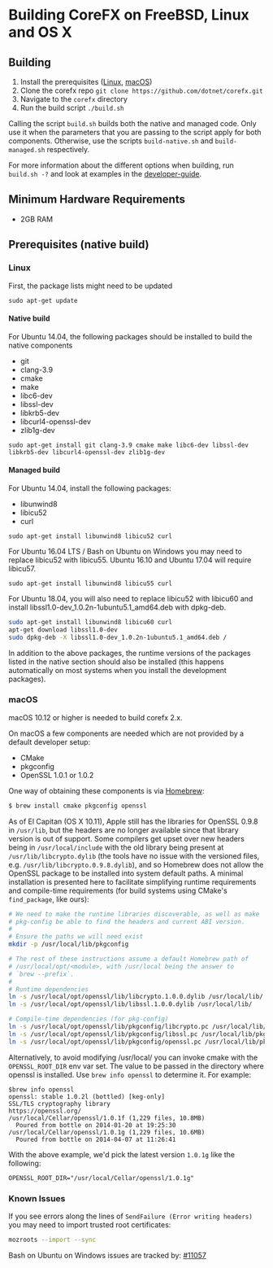 Building CoreFX on FreeBSD, Linux and OS X
==========================================
## Building

1. Install the prerequisites ([Linux](#user-content-linux), [macOS](#user-content-macos))
2. Clone the corefx repo `git clone https://github.com/dotnet/corefx.git`
3. Navigate to the `corefx` directory
4. Run the build script `./build.sh`

Calling the script `build.sh` builds both the native and managed code.
Only use it when the parameters that you are passing to the script apply for both components. Otherwise, use the scripts `build-native.sh` and `build-managed.sh` respectively.

For more information about the different options when building, run `build.sh -?` and look at examples in the [developer-guide](../project-docs/developer-guide.md).

## Minimum Hardware Requirements
- 2GB RAM

## Prerequisites (native build)

### Linux

First, the package lists might need to be updated

`sudo apt-get update`

#### Native build

For Ubuntu 14.04, the following packages should be installed to build the native
components

* git
* clang-3.9
* cmake
* make
* libc6-dev
* libssl-dev
* libkrb5-dev
* libcurl4-openssl-dev
* zlib1g-dev

`sudo apt-get install git clang-3.9 cmake make libc6-dev libssl-dev libkrb5-dev
libcurl4-openssl-dev zlib1g-dev`

#### Managed build

For Ubuntu 14.04, install the following packages:

* libunwind8
* libicu52
* curl

`sudo apt-get install libunwind8 libicu52 curl`

For Ubuntu 16.04 LTS / Bash on Ubuntu on Windows you may need to replace libicu52 with libicu55.
Ubuntu 16.10 and Ubuntu 17.04 will require libicu57. 

`sudo apt-get install libunwind8 libicu55 curl`

For Ubuntu 18.04, you will also need to replace libicu52 with libicu60 and install libssl1.0-dev_1.0.2n-1ubuntu5.1_amd64.deb with dpkg-deb.

```sh
sudo apt-get install libunwind8 libicu60 curl
apt-get download libssl1.0-dev
sudo dpkg-deb -X libssl1.0-dev_1.0.2n-1ubuntu5.1_amd64.deb /
```

In addition to the above packages, the runtime versions of the packages listed
in the native section should also be installed (this happens automatically on
most systems when you install the development packages).

### macOS

macOS 10.12 or higher is needed to build corefx 2.x.

On macOS a few components are needed which are not provided by a default developer setup:
* CMake
* pkgconfig
* OpenSSL 1.0.1 or 1.0.2

One way of obtaining these components is via [Homebrew](http://brew.sh):
```sh
$ brew install cmake pkgconfig openssl
```

As of El Capitan (OS X 10.11), Apple still has the libraries for OpenSSL 0.9.8 in `/usr/lib`,
but the headers are no longer available since that library version is out of support.
Some compilers get upset over new headers being in `/usr/local/include` with the old library being present at
`/usr/lib/libcrypto.dylib` (the tools have no issue with the versioned files, e.g. `/usr/lib/libcrypto.0.9.8.dylib`),
and so Homebrew does not allow the OpenSSL package to be installed into system default paths. A minimal installation
is presented here to facilitate simplifying runtime requirements and compile-time requirements (for build systems using
CMake's `find_package`, like ours):
```sh
# We need to make the runtime libraries discoverable, as well as make
# pkg-config be able to find the headers and current ABI version.
#
# Ensure the paths we will need exist
mkdir -p /usr/local/lib/pkgconfig

# The rest of these instructions assume a default Homebrew path of
# /usr/local/opt/<module>, with /usr/local being the answer to
# `brew --prefix`.
#
# Runtime dependencies
ln -s /usr/local/opt/openssl/lib/libcrypto.1.0.0.dylib /usr/local/lib/
ln -s /usr/local/opt/openssl/lib/libssl.1.0.0.dylib /usr/local/lib/

# Compile-time dependencies (for pkg-config)
ln -s /usr/local/opt/openssl/lib/pkgconfig/libcrypto.pc /usr/local/lib/pkgconfig/
ln -s /usr/local/opt/openssl/lib/pkgconfig/libssl.pc /usr/local/lib/pkgconfig/
ln -s /usr/local/opt/openssl/lib/pkgconfig/openssl.pc /usr/local/lib/pkgconfig/
```

Alternatively, to avoid modifying /usr/local/ you can invoke cmake with the `OPENSSL_ROOT_DIR` env var set. The value to be passed in the directory where openssl is installed. Use `brew info openssl` to determine it. For example:

```
$brew info openssl
openssl: stable 1.0.2l (bottled) [keg-only]
SSL/TLS cryptography library
https://openssl.org/
/usr/local/Cellar/openssl/1.0.1f (1,229 files, 10.8MB)
  Poured from bottle on 2014-01-20 at 19:25:30
/usr/local/Cellar/openssl/1.0.1g (1,229 files, 10.6MB)
  Poured from bottle on 2014-04-07 at 11:26:41
```

With the above example, we'd pick the latest version `1.0.1g` like the following:

```
OPENSSL_ROOT_DIR="/usr/local/Cellar/openssl/1.0.1g"
```

### Known Issues
If you see errors along the lines of `SendFailure (Error writing headers)` you may need to import trusted root certificates:

```sh
mozroots --import --sync
```

Bash on Ubuntu on Windows issues are tracked by: [#11057](https://github.com/dotnet/corefx/issues/11057)
